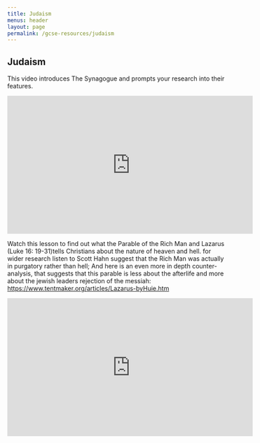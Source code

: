 ```yaml
---
title: Judaism
menus: header
layout: page
permalink: /gcse-resources/judaism
---
```

## Judaism

This video introduces The Synagogue and prompts your research into their features.

<iframe width="560" height="315" src="https://www.youtube.com/embed/k4-CT077Q90" frameborder="0" allow="accelerometer; autoplay; encrypted-media; gyroscope; picture-in-picture" allowfullscreen></iframe>

Watch this lesson to find out what the Parable of the Rich Man and Lazarus (Luke 16: 19-31)tells Christians about the nature of heaven and hell.
for wider research listen to Scott Hahn suggest that the Rich Man was actually in purgatory rather than hell;
And here is an even more in depth counter-analysis, that suggests that this parable is less about the afterlife and more about the jewish leaders rejection of the messiah: https://www.tentmaker.org/articles/Lazarus-byHuie.htm

<iframe width="560" height="315" src="https://www.youtube.com/embed/CGXAl_eYhCM" frameborder="0" allow="accelerometer; autoplay; encrypted-media; gyroscope; picture-in-picture" allowfullscreen></iframe>
